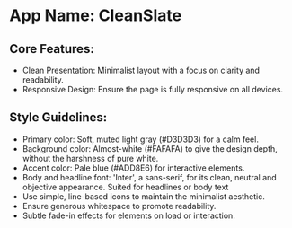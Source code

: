 # **App Name**: CleanSlate

## Core Features:

- Clean Presentation: Minimalist layout with a focus on clarity and readability.
- Responsive Design: Ensure the page is fully responsive on all devices.

## Style Guidelines:

- Primary color: Soft, muted light gray (#D3D3D3) for a calm feel.
- Background color: Almost-white (#FAFAFA) to give the design depth, without the harshness of pure white.
- Accent color: Pale blue (#ADD8E6) for interactive elements.
- Body and headline font: 'Inter', a sans-serif, for its clean, neutral and objective appearance.  Suited for headlines or body text
- Use simple, line-based icons to maintain the minimalist aesthetic.
- Ensure generous whitespace to promote readability.
- Subtle fade-in effects for elements on load or interaction.